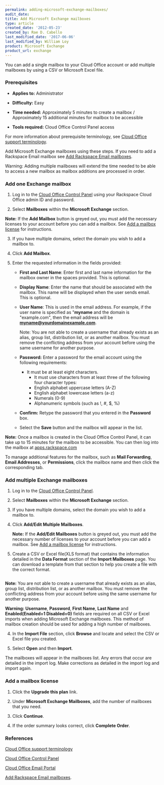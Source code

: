 ```yaml
---
permalink: adding-microsoft-exchange-mailboxes/
audit_date:
title: Add Microsoft Exchange mailboxes
type: article
created_date: '2012-05-23'
created_by: Rae D. Cabello
last_modified_date: '2017-06-06'
last_modified_by: William Loy
product: Microsoft Exchange
product_url: exchange
---
```

You can add a single mailbox to your Cloud Office account or add multiple mailboxes by using a CSV or Microsoft Excel file.
### Prerequisites

- **Applies to:** Administrator

- **Difficulty:** Easy

- **Time needed:** Approximately 5 minutes to create a mailbox / Approximately 15 additional minutes for mailbox to be accessible

- **Tools required:** Cloud Office Control Panel access

For more information about prerequisite terminology, see [Cloud Office support terminology](/how-to/cloud-office-support-terminology).

Add Microsoft Exchange mailboxes using these steps. If you need to add a Rackspace Email mailbox see [Add Rackspace Email mailboxes](https://support.rackspace.com/how-to/add-rackspace-email-mailboxes/).

Warning: Adding multiple mailboxes will extend the time needed to be able to access a new mailbox as mailbox additions are processed in order.

### Add one Exchange mailbox

1. Log in to the [Cloud Office Control Panel](https://cp.rackspace.com) using your Rackspace Cloud Office admin ID and password.

2. Select **Mailboxes** within the **Microsoft Exchange** section.
<!--add screen shot file AddHexmailboxSC1.png-->

**Note:** If the **Add Mailbox** button is greyed out, you must add the necessary licenses to your account before you can add a mailbox. See [Add a mailbox license](#add-a-mailbox-license) for instructions.

3.	If you have multiple domains, select the domain you wish to add a mailbox to.

4.	Click **Add Mailbox**.

<!--add screen shot file AddHexmailboxSC2.png-->

5. Enter the requested information in the fields provided:

   <!--add screen shot file AddHexmailboxSC3.png-->

   * **First and Last Name**: Enter first and last name information for
     the mailbox owner in the spaces provided. This is optional.

   * **Display Name**: Enter the name that should be associated with
     the mailbox. This name will be displayed when the user sends
     email. This is optional.

   * **User Name**: This is used in the email address.
     For example, if the user name is specified as "**myname** and the domain is
     "example.com", then the email address will be **myname@yourdomainexample.com**.

     Note: You are not able to create a username that already exists as an alias, group list, distribution list, or as another mailbox. You must remove the conflicting address from your account before using the same username for another purpose.

   * **Password:** Enter a password for the email account using the following requirements:

      - It must be at least eight characters.
    	- It must use characters from at least three of the following four character types:
    	 - English alphabet uppercase letters (A-Z)
    	 - English alphabet lowercase letters (a-z)
    	 - Numerals (0-9)
    	 - Alphanumeric symbols (such as !, #, $, %)

   * **Confirm:** Retype the password that you entered in the **Password** box.


   * Select the **Save** button and the mailbox will appear in
     the list.

**Note:** Once a mailbox is created in the Cloud Office Control Panel, it can take up to 15 minutes for the mailbox to be accessible. You can then log into the mailbox at [apps.rackspace.com](https://apps.rackspace.com/index.php)

To manage additional features for the mailbox, such as
**Mail Forwarding**, **Email Addresses**, or **Permissions**, click the mailbox
name and then click the corresponding tab.

### Add multiple Exchange mailboxes

1. Log in to the [Cloud Office Control Panel](https://cp.rackspace.com).

2. Select **Mailboxes** within the **Microsoft Exchange** section.
<!--add screen shot file AddHexmailboxSC1.png-->

3. If you have multiple domains, select the domain you wish to add a mailbox to.

4.	Click **Add/Edit Multiple Mailboxes**.

    <!--add screen shot file AddmultHexSC1.png-->

    **Note:** If the **Add/Edit Mailboxes** button is greyed out, you must add the necessary number of licenses to your account before you can add a mailbox. See [Add a mailbox license](#add-a-mailbox-license) for instructions.

5.	Create a CSV or Excel file(XLS format) that contains the information detailed in the **Data Format** section of the **Import Mailboxes** page. You can download a template from that section to help you create a file with the correct format.

    <img src="{% asset_path exchange/adding-microsoft-exchange-mailboxes/(E%26A)AddingAMailbox3.png %}" alt="" />

**Note:** You are not able to create a username that already exists as an alias, group list, distribution list, or as another mailbox. You must remove the conflicting address from your account before using the same username for another purpose.

**Warning:** **Username**, **Password**, **First Name**, **Last Name** and **Enabled(Enabled=1 Disabled=0)** fields are required on all CSV or Excel imports when adding Microsoft Exchange mailboxes. This method of mailbox creation should be used for adding a high number of mailboxes.

4. In the **Import File** section, click **Browse** and locate and select
   the CSV or Excel file you created.

5. Select **Open** and then **Import**.

The mailboxes will appear in the mailboxes list. Any errors that occur are detailed in the import log. Make corrections as detailed in the import log and import again.


### Add a mailbox license

   1.	Click the **Upgrade this plan** link.

   <!--add screen shot file AddHexlicenseSC1.png-->

   2.	Under **Microsoft Exchange Mailboxes**, add the number of mailboxes that you need.

   <!--add screen shot file AddHexlicenseSC2.png-->

   3.	Click **Continue**.

   4.	If the order summary looks correct, click **Complete Order**.


### References
[Cloud Office support terminology](/how-to/cloud-office-support-terminology)

[Cloud Office Control Panel](https://cp.rackspace.com/Login.aspx?ReturnUrl=%2f "Cloud Office Control Panel")

[Cloud Office Email Portal](https://apps.rackspace.com/index.php)

[Add Rackspace Email mailboxes](https://support.rackspace.com/how-to/add-rackspace-email-mailboxes/).
